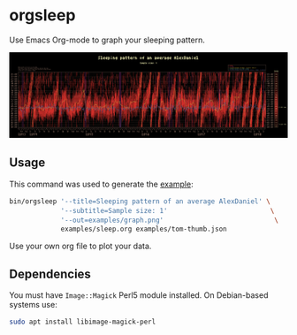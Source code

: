 orgsleep
========

Use Emacs Org-mode to graph your sleeping pattern.


![my graph](https://raw.githubusercontent.com/AlexDaniel/orgsleep/master/examples/graph.png)

Usage
-----

This command was used to generate the [example](examples/):

```bash
bin/orgsleep '--title=Sleeping pattern of an average AlexDaniel' \
             '--subtitle=Sample size: 1'                          \
             '--out=examples/graph.png'                            \
             examples/sleep.org examples/tom-thumb.json
```

Use your own org file to plot your data.


Dependencies
------------
You must have ``Image::Magick`` Perl5 module installed. On Debian-based systems use:

```bash
sudo apt install libimage-magick-perl
```
